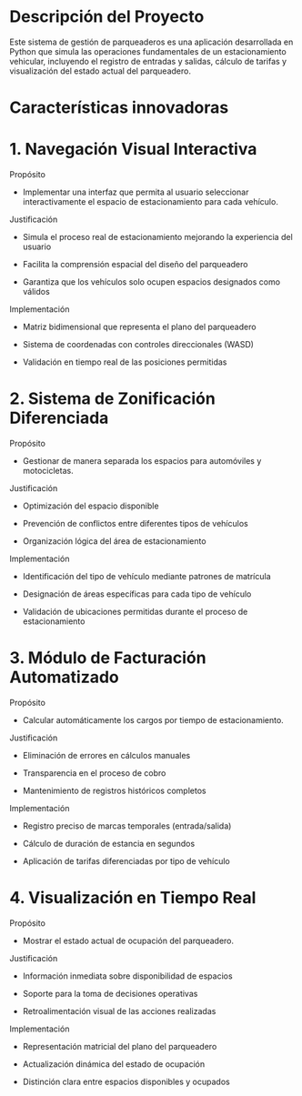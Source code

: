 # Descripción del Proyecto
Este sistema de gestión de parqueaderos es una aplicación desarrollada en Python que simula las operaciones fundamentales de un estacionamiento vehicular, incluyendo el registro de entradas y salidas, cálculo de tarifas y visualización del estado actual del parqueadero.

# Características innovadoras
# 1. Navegación Visual Interactiva

Propósito
- Implementar una interfaz que permita al usuario seleccionar interactivamente el espacio de estacionamiento para cada vehículo.

Justificación

- Simula el proceso real de estacionamiento mejorando la experiencia del usuario

- Facilita la comprensión espacial del diseño del parqueadero

- Garantiza que los vehículos solo ocupen espacios designados como válidos

Implementación

- Matriz bidimensional que representa el plano del parqueadero

- Sistema de coordenadas con controles direccionales (WASD)

- Validación en tiempo real de las posiciones permitidas

# 2. Sistema de Zonificación Diferenciada

Propósito
- Gestionar de manera separada los espacios para automóviles y motocicletas.

Justificación

- Optimización del espacio disponible

- Prevención de conflictos entre diferentes tipos de vehículos

- Organización lógica del área de estacionamiento

Implementación

- Identificación del tipo de vehículo mediante patrones de matrícula

- Designación de áreas específicas para cada tipo de vehículo

- Validación de ubicaciones permitidas durante el proceso de estacionamiento

# 3. Módulo de Facturación Automatizado

Propósito
- Calcular automáticamente los cargos por tiempo de estacionamiento.

Justificación

- Eliminación de errores en cálculos manuales

- Transparencia en el proceso de cobro

- Mantenimiento de registros históricos completos

Implementación

- Registro preciso de marcas temporales (entrada/salida)

- Cálculo de duración de estancia en segundos

- Aplicación de tarifas diferenciadas por tipo de vehículo

# 4. Visualización en Tiempo Real

Propósito
- Mostrar el estado actual de ocupación del parqueadero.

Justificación

- Información inmediata sobre disponibilidad de espacios

- Soporte para la toma de decisiones operativas

- Retroalimentación visual de las acciones realizadas

Implementación

- Representación matricial del plano del parqueadero

- Actualización dinámica del estado de ocupación

- Distinción clara entre espacios disponibles y ocupados
